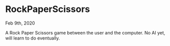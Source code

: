 # RockPaperScissors

Feb 9th, 2020

A Rock Paper Scissors game between the user and the computer. No AI yet, will learn to do eventually.

